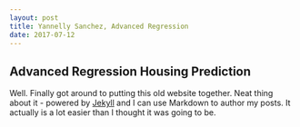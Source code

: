 ```yaml
---
layout: post
title: Yannelly Sanchez, Advanced Regression
date: 2017-07-12
---
```


 ## Advanced Regression Housing Prediction
				
				
 Well. Finally got around to putting this old website together. Neat thing about it - powered by [Jekyll](http://jekyllrb.com) and I can use Markdown to author my posts. It actually is a lot easier than I thought it was going to be.
			
			

